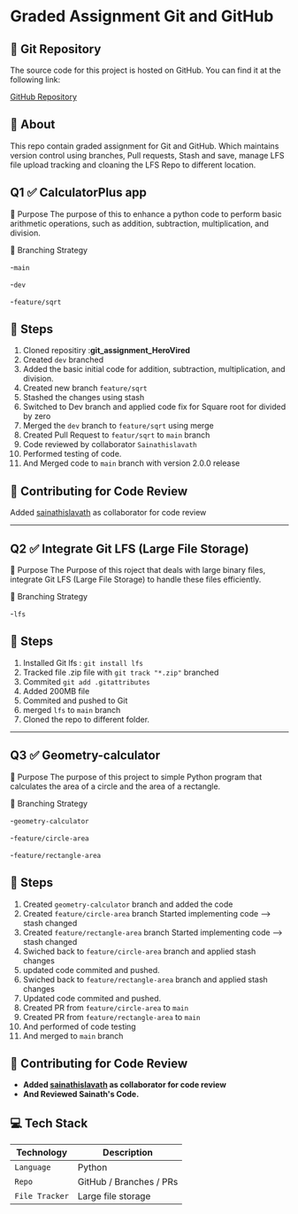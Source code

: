 # Graded Assignment Git and GitHub 
## 🔗 Git Repository

The source code for this project is hosted on GitHub. You can find it at the following link:

[GitHub Repository](https://github.com/kanakagarapati/git_assignment_HeroVired.git)

## 🧾 About
This repo contain graded assignment for Git and GitHub. Which maintains version control using branches, Pull requests, Stash and save, manage LFS file upload tracking and cloaning the LFS Repo to different location.

## Q1 ✅ CalculatorPlus app
🧾 Purpose
The purpose of this to enhance a python code to perform basic arithmetic operations, such as addition, subtraction, multiplication, and division.

🌿 Branching Strategy

   -`main`
   
   -`dev`
   
   -`feature/sqrt`
  
## 🔁 Steps
   1. Cloned repositiry :**git_assignment_HeroVired**
   2. Created `dev` branched
   3. Added the basic initial code for addition, subtraction, multiplication, and division.
   4. Created new branch `feature/sqrt`
   5. Stashed the changes using stash
   6. Switched to Dev branch and applied code fix for Square root for divided by zero
   7. Merged the `dev` branch to `feature/sqrt` using merge
   8. Created Pull Request to `featur/sqrt` to `main` branch
   9. Code reviewed by collaborator `Sainathislavath`
   10. Performed testing of code.
   11. And Merged code to `main` branch with version 2.0.0 release
       

##  🤝 Contributing for Code Review
   Added [sainathislavath](https://github.com/sainathislavath) as collaborator for code review

    
------------------------------------------------------------------------------------------------------------------------------------------

## Q2 ✅ Integrate Git LFS (Large File Storage)
🧾 Purpose
The Purpose of this roject that deals with large binary files, integrate Git LFS (Large File Storage) to handle these files efficiently.

🌿 Branching Strategy

   -`lfs`

## 🔁 Steps
   1. Installed Git lfs : `git install lfs`
   2. Tracked file .zip file with `git track "*.zip"` branched
   3. Commited `git add .gitattributes `
   4. Added 200MB file
   5. Commited and pushed to Git
   6. merged `lfs` to `main` branch
   7. Cloned the repo to different folder.
----------------------------------------------------------------------------------------------------------------------

## Q3 ✅ Geometry-calculator
🧾 Purpose
The purpose of this project to simple Python program that calculates the area of a circle and the area of a rectangle.

🌿 Branching Strategy

   -`geometry-calculator`
   
   -`feature/circle-area`
   
   -`feature/rectangle-area`
  
## 🔁 Steps
   1. Created `geometry-calculator` branch and added the code
   2. Created `feature/circle-area` branch
            Started implementing code --> stash changed
   3. Created `feature/rectangle-area` branch
            Started implementing code --> stash changed
   5. Swiched back to `feature/circle-area` branch and applied stash changes
   6. updated code commited and pushed.
   7. Swiched back to `feature/rectangle-area` branch and applied stash changes
   8. Updated code commited and pushed.
   9. Created PR from `feature/circle-area`  to `main`
   10. Created PR from `feature/rectangle-area`  to `main`
   11. And performed of code testing
   12. And merged to `main` branch
  

##  🤝 Contributing for Code Review
   - **Added [sainathislavath](https://github.com/sainathislavath) as collaborator for code review**
   - **And Reviewed Sainath's Code.**



## 💻 Tech Stack

| Technology | Description |
|------------|-------------|
| `Language` | Python  |
| `Repo` | GitHub / Branches / PRs |
| `File Tracker` | Large file storage |

